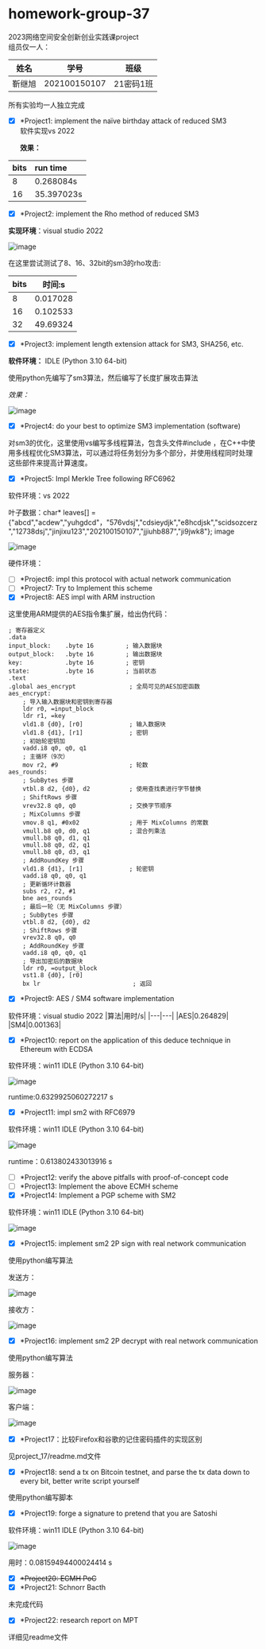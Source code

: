 # homework-group-37
2023网络空间安全创新创业实践课project <br>
组员仅一人：

|姓名|学号|班级|
|:---:|:---:|:---:|
|靳继旭|202100150107|21密码1班|

所有实验均一人独立完成<br>

- [x] *Project1: implement the naïve birthday attack of reduced SM3<br>
软件实现vs 2022

    **效果：**
      
|bits|run time |
|:---|:---|
|8|0.268084s|
|16|35.397023s|

- [x] *Project2: implement the Rho method of reduced SM3<br>

**实现环境**：visual studio 2022

![image](https://github.com/jixujin64/homework-group-37/assets/139337238/d8093cd9-413f-4085-b1bf-868f3ee4b99c)

在这里尝试测试了8、16、32bit的sm3的rho攻击:

|bits|	时间:s|
|---|---|
|8	|0.017028|
|16|	0.102533|
|32|	49.69324|

- [x] *Project3: implement length extension attack for SM3, SHA256, etc.<br>

**软件环境：**
IDLE (Python 3.10 64-bit)

使用python先编写了sm3算法，然后编写了长度扩展攻击算法

*效果：*

![image](https://github.com/jixujin64/homework-group-37/assets/139337238/8a05bbca-eb76-45b5-a7ee-8d07fd4da6cf)


- [x] *Project4: do your best to optimize SM3 implementation (software)<br>

对sm3的优化，这里使用vs编写多线程算法，包含头文件#include <thread>，在C++中使用多线程优化SM3算法，可以通过将任务划分为多个部分，并使用线程同时处理这些部件来提高计算速度。

- [x] *Project5: Impl Merkle Tree following RFC6962<br>

软件环境：vs 2022

叶子数据：char* leaves[] = {"abcd","acdew","yuhgdcd"，"576vdsj","cdsieydjk","e8hcdjsk","scidsozcerz","12738dsj","jinjixu123","202100150107","jjiuhb887","ji9jwk8"};
image

![image](https://github.com/jixujin64/homework-group-37/assets/139337238/c12af1e0-d9e2-47db-9c7b-a3896536e7c2)


硬件环境：
- [ ] *Project6: impl this protocol with actual network communication<br>
- [ ] *Project7: Try to Implement this scheme<br>
- [x] *Project8: AES impl with ARM instruction<br>

这里使用ARM提供的AES指令集扩展，给出伪代码：
```
; 寄存器定义
.data
input_block:    .byte 16         ; 输入数据块
output_block:   .byte 16         ; 输出数据块
key:            .byte 16         ; 密钥
state:          .byte 16         ; 当前状态
.text
.global aes_encrypt               ; 全局可见的AES加密函数
aes_encrypt:
    ; 导入输入数据块和密钥到寄存器
    ldr r0, =input_block
    ldr r1, =key
    vld1.8 {d0}, [r0]             ; 输入数据块
    vld1.8 {d1}, [r1]             ; 密钥
    ; 初始轮密钥加
    vadd.i8 q0, q0, q1
    ; 主循环（9次）
    mov r2, #9                    ; 轮数
aes_rounds:
    ; SubBytes 步骤
    vtbl.8 d2, {d0}, d2           ; 使用查找表进行字节替换
    ; ShiftRows 步骤
    vrev32.8 q0, q0               ; 交换字节顺序
    ; MixColumns 步骤
    vmov.8 q1, #0x02              ; 用于 MixColumns 的常数
    vmull.b8 q0, d0, q1           ; 混合列乘法
    vmull.b8 q0, d1, q1
    vmull.b8 q0, d2, q1
    vmull.b8 q0, d3, q1
    ; AddRoundKey 步骤
    vld1.8 {d1}, [r1]             ; 轮密钥
    vadd.i8 q0, q0, q1
    ; 更新循环计数器
    subs r2, r2, #1
    bne aes_rounds
    ; 最后一轮（无 MixColumns 步骤）
    ; SubBytes 步骤
    vtbl.8 d2, {d0}, d2
    ; ShiftRows 步骤
    vrev32.8 q0, q0
    ; AddRoundKey 步骤
    vadd.i8 q0, q0, q1
    ; 导出加密后的数据块
    ldr r0, =output_block
    vst1.8 {d0}, [r0]
    bx lr                          ; 返回

```
- [x] *Project9: AES / SM4 software implementation<br>

软件环境：visual studio 2022
|算法|用时/s|
|---|---|
|AES|0.264829|
|SM4|0.001363|

- [x] *Project10: report on the application of this deduce technique in Ethereum with ECDSA<br>

软件环境：win11 IDLE (Python 3.10 64-bit)

![image](https://github.com/jixujin64/homework-group-37/assets/139337238/92334f27-21a2-4bff-a7df-44db496bafaf)

runtime:0.6329925060272217 s
- [x] *Project11: impl sm2 with RFC6979<br>

软件环境：win11 IDLE (Python 3.10 64-bit) 

![image](https://github.com/jixujin64/homework-group-37/assets/139337238/46b6f1f0-4b3c-48aa-8ac1-d72b310fd006)


runtime：0.613802433013916 s
- [ ] *Project12: verify the above pitfalls with proof-of-concept code<br>
- [ ] *Project13: Implement the above ECMH scheme<br>
- [x] *Project14: Implement a PGP scheme with SM2<br>

软件环境：win11 IDLE (Python 3.10 64-bit) 

![image](https://github.com/jixujin64/homework-group-37/assets/139337238/9be42ac1-a60e-4bb7-9d8c-0e52c91ba001)

- [x] *Project15: implement sm2 2P sign with real network communication<br>

使用python编写算法

发送方：

![image](https://github.com/jixujin64/homework-group-37/assets/139337238/b22b8f85-624d-4b39-9e6e-5338819d4dd9)

接收方：

![image](https://github.com/jixujin64/homework-group-37/assets/139337238/5d2fc035-73b5-41a9-80d2-92562e897d42)



- [x] *Project16: implement sm2 2P decrypt with real network communication<br>

使用python编写算法

服务器：

![image](https://github.com/jixujin64/homework-group-37/assets/139337238/9cd6736e-fc92-4dde-a0ab-78d8421f9659)

客户端：

![image](https://github.com/jixujin64/homework-group-37/assets/139337238/2d95603c-2781-445c-b8fb-7dc0b7c73cfb)

- [x] *Project17：比较Firefox和谷歌的记住密码插件的实现区别<br>

见project_17/readme.md文件

- [x] *Project18: send a tx on Bitcoin testnet, and parse the tx data down to every bit, better write script yourself<br>

使用python编写脚本

- [x] *Project19: forge a signature to pretend that you are Satoshi<br>

软件环境：win11 IDLE (Python 3.10 64-bit)

![image](https://github.com/jixujin64/homework-group-37/assets/139337238/be82e7bf-8b06-4f5d-a086-f81af3e5db25)

用时：0.08159494400024414 s



- [x] ~~*Project20: ECMH PoC<br>~~
- [x] *Project21: Schnorr Bacth<br>

未完成代码

- [x] *Project22: research report on MPT<br>


详细见readme文件
